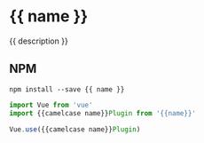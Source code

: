 # {{ name }}

{{ description }}

## NPM 

```console
npm install --save {{ name }}
```

```javascript
import Vue from 'vue'
import {{camelcase name}}Plugin from '{{name}}' 

Vue.use({{camelcase name}}Plugin)

```